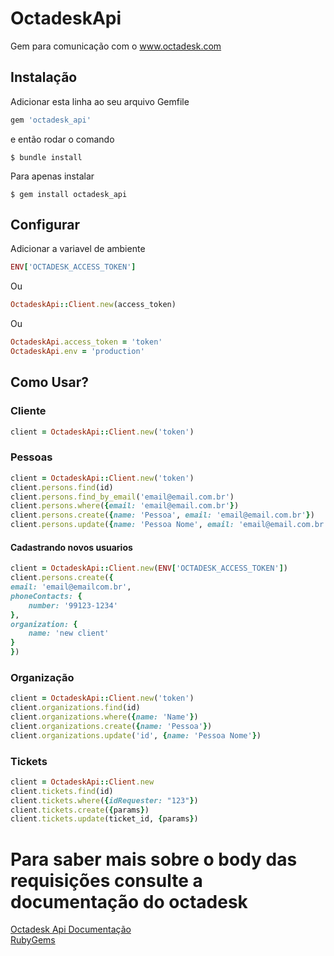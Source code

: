 # OctadeskApi

Gem para comunicação com o www.octadesk.com

## Instalação

Adicionar esta linha ao seu arquivo Gemfile

```ruby
gem 'octadesk_api'
```

e então rodar o comando

    $ bundle install

Para apenas instalar

    $ gem install octadesk_api


## Configurar
Adicionar a variavel de ambiente
```ruby
ENV['OCTADESK_ACCESS_TOKEN']
```
Ou
```ruby
OctadeskApi::Client.new(access_token)
``` 
Ou
```ruby
OctadeskApi.access_token = 'token'
OctadeskApi.env = 'production'
```
## Como Usar?

### Cliente
```ruby
client = OctadeskApi::Client.new('token')
```

### Pessoas
```ruby
client = OctadeskApi::Client.new('token')
client.persons.find(id)
client.persons.find_by_email('email@email.com.br')
client.persons.where({email: 'email@email.com.br'})
client.persons.create({name: 'Pessoa', email: 'email@email.com.br'})
client.persons.update({name: 'Pessoa Nome', email: 'email@email.com.br'})
```

#### Cadastrando novos usuarios
```ruby
client = OctadeskApi::Client.new(ENV['OCTADESK_ACCESS_TOKEN'])
client.persons.create({
email: 'email@emailcom.br',
phoneContacts: {
    number: '99123-1234'
},
organization: {
    name: 'new client'
}
})
``` 

### Organização
```ruby
client = OctadeskApi::Client.new('token')
client.organizations.find(id)
client.organizations.where({name: 'Name'})
client.organizations.create({name: 'Pessoa'})
client.organizations.update('id', {name: 'Pessoa Nome'})
```

### Tickets
```ruby
client = OctadeskApi::Client.new
client.tickets.find(id)
client.tickets.where({idRequester: "123"})
client.tickets.create({params})
client.tickets.update(ticket_id, {params})
```

# Para saber mais sobre o body das requisições consulte a documentação do octadesk
[Octadesk Api Documentação](https://api.octadesk.services/)  
[RubyGems](https://rubygems.org/gems/octadesk_api)

